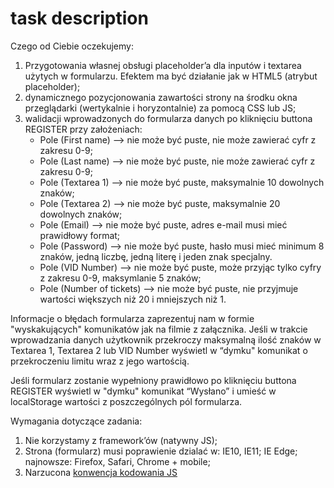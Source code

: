 # task description

Czego od Ciebie oczekujemy:

1. Przygotowania własnej obsługi placeholder’a dla inputów i textarea użytych w formularzu. Efektem ma być działanie jak w HTML5 (atrybut placeholder);
2. dynamicznego pozycjonowania zawartości strony na środku okna przeglądarki (wertykalnie i horyzontalnie) za pomocą CSS lub JS;
3. walidacji wprowadzonych do formularza danych po kliknięciu buttona REGISTER przy założeniach:
    - Pole (First name) --> nie może być puste, nie może zawierać cyfr z zakresu 0-9;
    - Pole (Last name) --> nie może być puste, nie może zawierać cyfr z zakresu 0-9;
    - Pole (Textarea 1) --> nie może być puste, maksymalnie 10 dowolnych znaków;
    - Pole (Textarea 2) --> nie może być puste, maksymalnie 20 dowolnych znaków;
    - Pole (Email) --> nie może być puste, adres e-mail musi mieć prawidłowy format;
    - Pole (Password) --> nie może być puste, hasło musi mieć minimum 8 znaków, jedną liczbę, jedną literę i jeden znak specjalny.
    - Pole (VID Number) --> nie może być puste, może przyjąc tylko cyfry z zakresu 0-9, maksymlanie 5 znaków;
    - Pole (Number of tickets) --> nie może być puste, nie przyjmuje wartości większych niż 20 i mniejszych niż 1.

Informacje o błędach formularza zaprezentuj nam w formie "wyskakujących" komunikatów jak na filmie z załącznika. Jeśli w trakcie wprowadzania danych użytkownik przekroczy maksymalną ilość znaków w Textarea 1, Textarea 2 lub VID Number wyświetl w “dymku" komunikat o przekroczeniu limitu wraz z jego wartością.

Jeśli formularz zostanie wypełniony prawidłowo po kliknięciu buttona REGISTER wyświetl w "dymku" komunikat “Wysłano”
i umieść w localStorage wartości z poszczególnych pól formularza.

Wymagania dotyczące zadania:

1. Nie korzystamy z framework’ów (natywny JS);
2. Strona (formularz) musi poprawienie dzialać w: IE10, IE11; IE Edge; najnowsze: Firefox, Safari, Chrome + mobile;
3. Narzucona [konwencja kodowania JS](http://javascript.crockford.com/code.html)
